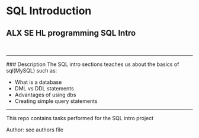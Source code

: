# SQL Introduction
## ALX SE HL programming SQL Intro
<br>
<hr>
### Description
The SQL intro sections teaches us about the basics of sql(MySQL) such as:

 * What is a database
 * DML vs DDL statements
 * Advantages of using dbs
 * Creating simple query statements
 
<hr>
This repo contains tasks performed for the SQL intro project

Author: see authors file
